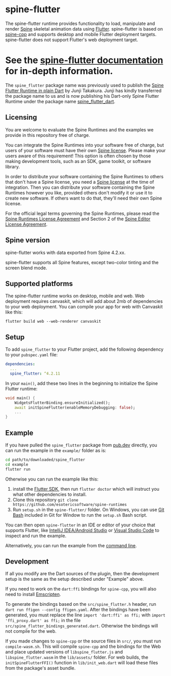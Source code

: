 # spine-flutter

The spine-flutter runtime provides functionality to load, manipulate and render [Spine](https://esotericsoftware.com) skeletal animation data using [Flutter](https://flutter.dev/). spine-flutter is based on [spine-cpp](../spine-cpp) and supports desktop and mobile Flutter deployment targets. spine-flutter does not support Flutter's web deployment target.

# See the [spine-flutter documentation](https://esotericsoftware.com/spine-flutter) for in-depth information.

The `spine_flutter` package name was previously used to publish the [Spine Flutter Runtime in plain Dart](https://github.com/jtakakura/spine_flutter/) by Junji Takakura. Junji has kindly transferred the package name to us and is now publishing his Dart-only Spine Flutter Runtime under the package name [spine_flutter_dart](https://pub.dev/packages/spine_flutter_dart).

## Licensing

You are welcome to evaluate the Spine Runtimes and the examples we provide in this repository free of charge.

You can integrate the Spine Runtimes into your software free of charge, but users of your software must have their own [Spine license](https://esotericsoftware.com/spine-purchase). Please make your users aware of this requirement! This option is often chosen by those making development tools, such as an SDK, game toolkit, or software library.

In order to distribute your software containing the Spine Runtimes to others that don't have a Spine license, you need a [Spine license](https://esotericsoftware.com/spine-purchase) at the time of integration. Then you can distribute your software containing the Spine Runtimes however you like, provided others don't modify it or use it to create new software. If others want to do that, they'll need their own Spine license.

For the official legal terms governing the Spine Runtimes, please read the [Spine Runtimes License Agreement](https://esotericsoftware.com/spine-runtimes-license) and Section 2 of the [Spine Editor License Agreement](https://esotericsoftware.com/spine-editor-license#s2).

## Spine version

spine-flutter works with data exported from Spine 4.2.xx.

spine-flutter supports all Spine features, except two-color tinting and the screen blend mode.

## Supported platforms
The spine-flutter runtime works on desktop, mobile and web. Web deployment requires canvaskit, which will add about 2mb of dependencies to your web deployment. You can compile your app for web with Canvaskit like this:

```
flutter build web --web-renderer canvaskit
```

## Setup
To add `spine_flutter` to your Flutter project, add the following dependency to your `pubspec.yaml` file:

```yaml
dependencies:
  ...
  spine_flutter: ^4.2.11
```

In your `main()`, add these two lines in the beginning to initialize the Spine Flutter runtime:

```dart
void main() {
    WidgetsFlutterBinding.ensureInitialized();
    await initSpineFlutter(enableMemoryDebugging: false);
    ...
}
```

## Example
If you have pulled the `spine_flutter` package from [pub.dev](https://pub.dev) directly, you can run the example in the `example/` folder as is:

```bash
cd path/to/downloaded/spine_flutter
cd example
flutter run
```

Otherwise you can run the example like this:

1. install the [Flutter SDK](https://docs.flutter.dev/get-started/install), then run `flutter doctor` which will instruct you what other dependencies to install.
2. Clone this repository `git clone https://github.com/esotericsoftware/spine-runtimes`
3. Run `setup.sh` in the `spine-flutter/` folder. On Windows, you can use [Git Bash](https://gitforwindows.org/) included in Git for Window to run the `setup.sh` Bash script.

You can then open `spine-flutter` in an IDE or editor of your choice that supports Flutter, like [IntelliJ IDEA/Android Studio](https://docs.flutter.dev/get-started/editor?tab=androidstudio) or [Visual Studio Code](https://docs.flutter.dev/get-started/editor?tab=vscode) to inspect and run the example. 

Alternatively, you can run the example from the [command line](https://docs.flutter.dev/get-started/test-drive?tab=terminal).

## Development
If all you modify are the Dart sources of the plugin, then the development setup is the same as the setup described under "Example" above.

If you need to work on the `dart:ffi` bindings for `spine-cpp`, you will also need to install [Emscripten](https://emscripten.org/docs/getting_started/downloads.html).

To generate the bindings based on the `src/spine_flutter.h` header, run `dart run ffigen --config ffigen.yaml`. After the bindings have been generated, you must replace the line `import 'dart:ffi' as ffi;` with `import 'ffi_proxy.dart' as ffi;` in the file `src/spine_flutter_bindings_generated.dart`. Otherwise the bindings will not compile for the web.

If you made changes to `spine-cpp` or the source files in `src/`, you must run `compile-wasm.sh`. This will compile `spine-cpp` and the bindings for the Web and place updated versions of `libspine_flutter.js` and `libspine_flutter.wasm` in the `lib/assets/` folder. For web builds, the `initSpineFlutterFFI()` function in `lib/init_web.dart` will load these files from the package's asset bundle.
